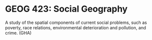 # GEOG 423: Social Geography

A study of the spatial components of current social problems, such as poverty, race relations, environmental deterioration and pollution, and crime. (GHA)